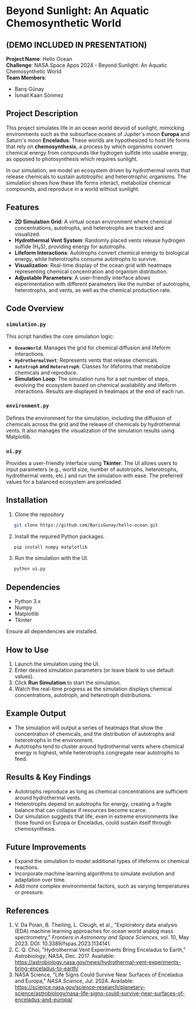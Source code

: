 # Beyond Sunlight: An Aquatic Chemosynthetic World

## (DEMO INCLUDED IN PRESENTATION)

**Project Name**: Hello Ocean  
**Challenge**: NASA Space Apps 2024 - Beyond Sunlight: An Aquatic Chemosynthetic World  
**Team Members**:  
- Barış Günay  
- İsmail Kaan Sönmez  

## Project Description

This project simulates life in an ocean world devoid of sunlight, mimicking environments such as the subsurface oceans of Jupiter's moon **Europa** and Saturn's moon **Enceladus**. These worlds are hypothesized to host life forms that rely on **chemosynthesis**, a process by which organisms convert chemical energy from compounds like hydrogen sulfide into usable energy, as opposed to photosynthesis which requires sunlight.

In our simulation, we model an ecosystem driven by hydrothermal vents that release chemicals to sustain autotrophic and heterotrophic organisms. The simulation shows how these life forms interact, metabolize chemical compounds, and reproduce in a world without sunlight.

## Features

- **2D Simulation Grid**: A virtual ocean environment where chemical concentrations, autotrophs, and heterotrophs are tracked and visualized.
- **Hydrothermal Vent System**: Randomly placed vents release hydrogen sulfide (H₂S), providing energy for autotrophs.
- **Lifeform Interactions**: Autotrophs convert chemical energy to biological energy, while heterotrophs consume autotrophs to survive.
- **Visualization**: Real-time display of the ocean grid with heatmaps representing chemical concentration and organism distribution.
- **Adjustable Parameters**: A user-friendly interface allows experimentation with different parameters like the number of autotrophs, heterotrophs, and vents, as well as the chemical production rate.

## Code Overview

### `simulation.py`
This script handles the core simulation logic:
- **`OceanWorld`**: Manages the grid for chemical diffusion and lifeform interactions.
- **`HydrothermalVent`**: Represents vents that release chemicals.
- **`Autotroph` and `Heterotroph`**: Classes for lifeforms that metabolize chemicals and reproduce.
- **Simulation Loop**: The simulation runs for a set number of steps, evolving the ecosystem based on chemical availability and lifeform interactions. Results are displayed in heatmaps at the end of each run.

### `environment.py`
Defines the environment for the simulation, including the diffusion of chemicals across the grid and the release of chemicals by hydrothermal vents. It also manages the visualization of the simulation results using Matplotlib.

### `ui.py`
Provides a user-friendly interface using **Tkinter**. The UI allows users to input parameters (e.g., world size, number of autotrophs, heterotrophs, hydrothermal vents, etc.) and run the simulation with ease. The preferred values for a balanced ecosystem are preloaded.

## Installation

1. Clone the repository

```bash
   git clone https://github.com/BarisGunay/hello-ocean.git
```

2. Install the required Python packages.

```bash
   pip install numpy matplotlib
```

3. Run the simulation with the UI.

```bash
   python ui.py
```

## Dependencies

- Python 3.x
- Numpy
- Matplotlib
- Tkinter

Ensure all dependencies are installed.

## How to Use

1. Launch the simulation using the UI.
2. Enter desired simulation parameters (or leave blank to use default values).
3. Click **Run Simulation** to start the simulation.
4. Watch the real-time progress as the simulation displays chemical concentrations, autotroph, and heterotroph distributions.

## Example Output

- The simulation will output a series of heatmaps that show the concentration of chemicals, and the distribution of autotrophs and heterotrophs in the environment.
- Autotrophs tend to cluster around hydrothermal vents where chemical energy is highest, while heterotrophs congregate near autotrophs to feed.

## Results & Key Findings

- Autotrophs reproduce as long as chemical concentrations are sufficient around hydrothermal vents.
- Heterotrophs depend on autotrophs for energy, creating a fragile balance that can collapse if resources become scarce.
- Our simulation suggests that life, even in extreme environments like those found on Europa or Enceladus, could sustain itself through chemosynthesis.

## Future Improvements

- Expand the simulation to model additional types of lifeforms or chemical reactions.
- Incorporate machine learning algorithms to simulate evolution and adaptation over time.
- Add more complex environmental factors, such as varying temperatures or pressure.

## References

1. V. Da Poian, B. Theiling, L. Clough, et al., "Exploratory data analysis (EDA) machine learning approaches for ocean world analog mass spectrometry," *Frontiers in Astronomy and Space Sciences*, vol. 10, May 2023. DOI: 10.3389/fspas.2023.1134141.
2. C. Q. Choi, "Hydrothermal Vent Experiments Bring Enceladus to Earth," *Astrobiology*, NASA, Dec. 2017. Available: https://astrobiology.nasa.gov/news/hydrothermal-vent-experiments-bring-enceladus-to-earth/
3. NASA Science, "Life Signs Could Survive Near Surfaces of Enceladus and Europa," *NASA Science*, Jul. 2024. Available: https://science.nasa.gov/science-research/planetary-science/astrobiology/nasa-life-signs-could-survive-near-surfaces-of-enceladus-and-europa/
